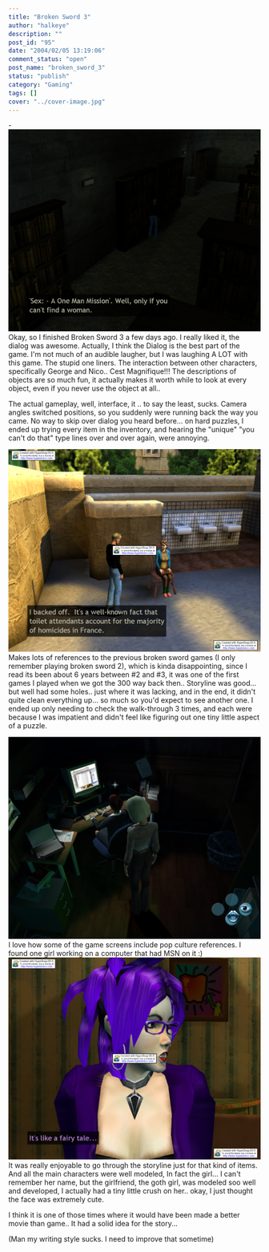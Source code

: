 ```yaml
---
title: "Broken Sword 3"
author: "halkeye"
description: ""
post_id: "95"
date: "2004/02/05 13:19:06"
comment_status: "open"
post_name: "broken_sword_3"
status: "publish"
category: "Gaming"
tags: []
cover: "../cover-image.jpg"
---
```


-![](clip0005.png)Okay, so I finished Broken Sword 3 a few days ago. I really liked it, the dialog was awesome.
Actually, I think the Dialog is the best part of the game. I'm not much of an audible laugher, but I was laughing A LOT with this game. The stupid one liners. The interaction between other characters, specifically George and Nico.. Cest Magnifique!!!
The descriptions of objects are so much fun, it actually makes it worth while to look at every object, even if you never use the object at all..

The actual gameplay, well, interface, it .. to say the least, sucks.
Camera angles switched positions, so you suddenly were running back the way you came.
No way to skip over dialog you heard before... on hard puzzles, I ended up trying every item in the inventory, and hearing the "unique" "you can't do that" type lines over and over again, were annoying.

![I backed off. It's a well-known fact that toilet attendants account for the majority of homicides in France.](clip0028.png)Makes lots of references to the previous broken sword games (I only remember playing broken sword 2), which is kinda disappointing, since I read its been about 6 years between #2 and #3, it was one of the first games I played when we got the 300 way back then..
Storyline was good... but well had some holes.. just where it was lacking, and in the end, it didn't quite clean everything up... so much so you'd expect to see another one.
I ended up only needing to check the walk-through 3 times, and each were because I was impatient and didn't feel like figuring out one tiny little aspect of a puzzle.

![](clip0008.png)
I love how some of the game screens include pop culture references. I found one girl working on a computer that had MSN on it :)
![](clip0024.png)It was really enjoyable to go through the storyline just for that kind of items. And all the main characters were well modeled, In fact the girl... I can't remember her name, but the girlfriend, the goth girl, was modeled soo well and developed, I actually had a tiny little crush on her.. okay, I just thought the face was extremely cute.

I think it is one of those times where it would have been made a better movie than game.. It had a solid idea for the story...

(Man my writing style sucks. I need to improve that sometime)
